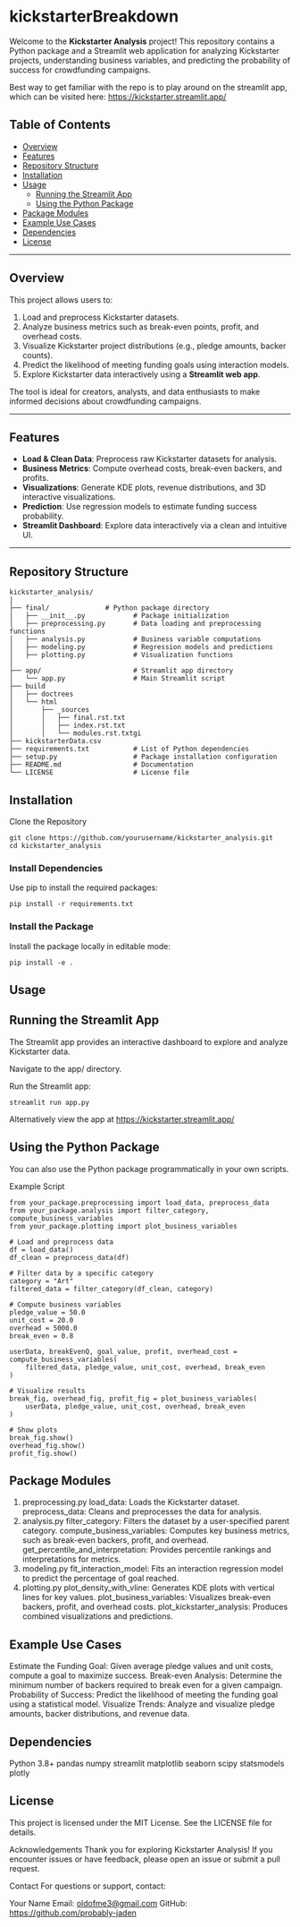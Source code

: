 # kickstarterBreakdown

Welcome to the **Kickstarter Analysis** project! This repository contains a Python package and a Streamlit web application for analyzing Kickstarter projects, understanding business variables, and predicting the probability of success for crowdfunding campaigns.

Best way to get familiar with the repo is to play around on the streamlit app, which can be visited here: https://kickstarter.streamlit.app/

## Table of Contents
- [Overview](#overview)
- [Features](#features)
- [Repository Structure](#repository-structure)
- [Installation](#installation)
- [Usage](#usage)
  - [Running the Streamlit App](#running-the-streamlit-app)
  - [Using the Python Package](#using-the-python-package)
- [Package Modules](#package-modules)
- [Example Use Cases](#example-use-cases)
- [Dependencies](#dependencies)
- [License](#license)

---

## Overview

This project allows users to:
1. Load and preprocess Kickstarter datasets.
2. Analyze business metrics such as break-even points, profit, and overhead costs.
3. Visualize Kickstarter project distributions (e.g., pledge amounts, backer counts).
4. Predict the likelihood of meeting funding goals using interaction models.
5. Explore Kickstarter data interactively using a **Streamlit web app**.

The tool is ideal for creators, analysts, and data enthusiasts to make informed decisions about crowdfunding campaigns.

---

## Features

- **Load & Clean Data**: Preprocess raw Kickstarter datasets for analysis.
- **Business Metrics**: Compute overhead costs, break-even backers, and profits.
- **Visualizations**: Generate KDE plots, revenue distributions, and 3D interactive visualizations.
- **Prediction**: Use regression models to estimate funding success probability.
- **Streamlit Dashboard**: Explore data interactively via a clean and intuitive UI.

---

## Repository Structure

```plaintext
kickstarter_analysis/
│
├── final/              # Python package directory
│   ├── __init__.py            # Package initialization
│   ├── preprocessing.py       # Data loading and preprocessing functions
│   ├── analysis.py            # Business variable computations
│   ├── modeling.py            # Regression models and predictions
│   ├── plotting.py            # Visualization functions
│
├── app/                       # Streamlit app directory
│   └── app.py                 # Main Streamlit script
├── build
│   ├── doctrees
│   └── html
│       ├── _sources
│       │   ├── final.rst.txt
│       │   ├── index.rst.txt
│       │   └── modules.rst.txtgi
├── kickstarterData.csv
├── requirements.txt           # List of Python dependencies
├── setup.py                   # Package installation configuration
├── README.md                  # Documentation
└── LICENSE                    # License file
```


## Installation
Clone the Repository

```plaintext
git clone https://github.com/yourusername/kickstarter_analysis.git
cd kickstarter_analysis
```

### Install Dependencies
Use pip to install the required packages:

```plaintext
pip install -r requirements.txt
```

### Install the Package
Install the package locally in editable mode:

```plaintext
pip install -e .
```

## Usage
## Running the Streamlit App
The Streamlit app provides an interactive dashboard to explore and analyze Kickstarter data.

Navigate to the app/ directory.

Run the Streamlit app:

```plaintext
streamlit run app.py
```

Alternatively view the app at https://kickstarter.streamlit.app/ 

## Using the Python Package
You can also use the Python package programmatically in your own scripts.

Example Script

```plaintext
from your_package.preprocessing import load_data, preprocess_data
from your_package.analysis import filter_category, compute_business_variables
from your_package.plotting import plot_business_variables

# Load and preprocess data
df = load_data()
df_clean = preprocess_data(df)

# Filter data by a specific category
category = "Art"
filtered_data = filter_category(df_clean, category)

# Compute business variables
pledge_value = 50.0
unit_cost = 20.0
overhead = 5000.0
break_even = 0.8

userData, breakEvenQ, goal_value, profit, overhead_cost = compute_business_variables(
    filtered_data, pledge_value, unit_cost, overhead, break_even
)

# Visualize results
break_fig, overhead_fig, profit_fig = plot_business_variables(
    userData, pledge_value, unit_cost, overhead, break_even
)

# Show plots
break_fig.show()
overhead_fig.show()
profit_fig.show()
```

## Package Modules
1. preprocessing.py
load_data: Loads the Kickstarter dataset.
preprocess_data: Cleans and preprocesses the data for analysis.
2. analysis.py
filter_category: Filters the dataset by a user-specified parent category.
compute_business_variables: Computes key business metrics, such as break-even backers, profit, and overhead.
get_percentile_and_interpretation: Provides percentile rankings and interpretations for metrics.
3. modeling.py
fit_interaction_model: Fits an interaction regression model to predict the percentage of goal reached.
4. plotting.py
plot_density_with_vline: Generates KDE plots with vertical lines for key values.
plot_business_variables: Visualizes break-even backers, profit, and overhead costs.
plot_kickstarter_analysis: Produces combined visualizations and predictions.


## Example Use Cases

Estimate the Funding Goal: Given average pledge values and unit costs, compute a goal to maximize success.
Break-even Analysis: Determine the minimum number of backers required to break even for a given campaign.
Probability of Success: Predict the likelihood of meeting the funding goal using a statistical model.
Visualize Trends: Analyze and visualize pledge amounts, backer distributions, and revenue data.


## Dependencies
Python 3.8+
pandas
numpy
streamlit
matplotlib
seaborn
scipy
statsmodels
plotly


## License
This project is licensed under the MIT License. See the LICENSE file for details.

Acknowledgements
Thank you for exploring Kickstarter Analysis! If you encounter issues or have feedback, please open an issue or submit a pull request.

Contact
For questions or support, contact:

Your Name
Email: oldofme3@gmail.com
GitHub: https://github.com/probably-jaden
